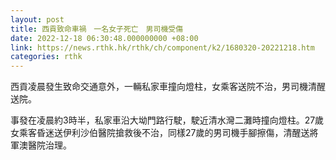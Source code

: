 ```yaml
---
layout: post
title: 西貢致命車禍　一名女子死亡　男司機受傷
date: 2022-12-18 06:30:48.000000000 +08:00
link: https://news.rthk.hk/rthk/ch/component/k2/1680320-20221218.htm
categories: rthk
---
```


西貢凌晨發生致命交通意外，一輛私家車撞向燈柱，女乘客送院不治，男司機清醒送院。

事發在凌晨約3時半，私家車沿大坳門路行駛，駛近清水灣二灘時撞向燈柱。27歲女乘客昏迷送伊利沙伯醫院搶救後不治，同樣27歲的男司機手腳擦傷，清醒送將軍澳醫院治理。
